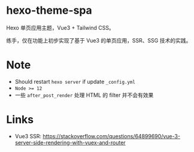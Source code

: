 # hexo-theme-spa

Hexo 单页应用主题，Vue3 + Tailwind CSS。

练手，仅在功能上初步实现了基于 Vue3 的单页应用，SSR、SSG 技术的实践。

# Note

- Should restart `hexo server` if update `_config.yml`
- `Node >= 12`
- 一些 `after_post_render` 处理 HTML 的 filter 并不会有效果

# Links

- Vue3 SSR: <https://stackoverflow.com/questions/64899690/vue-3-server-side-rendering-with-vuex-and-router>
